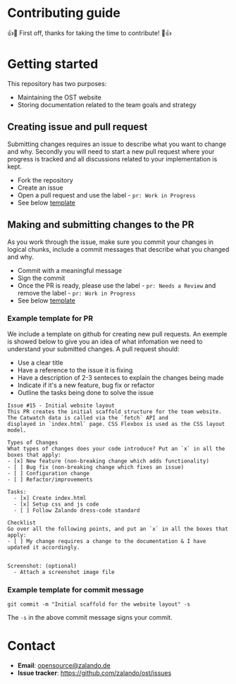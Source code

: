 # Contributing guide

👍🎉 First off, thanks for taking the time to contribute! 🎉👍

# Getting started

This repository has two purposes:
- Maintaining the OST website
- Storing documentation related to the team goals and strategy

## Creating issue and pull request

Submitting changes requires an issue to describe what you want to change and why. Secondly you will need to start a new pull request where your progress is tracked and all discussions related to your implementation is kept.

- Fork the repository
- Create an issue
- Open a pull request and use the label - `pr: Work in Progress`
- See below [template](#example-template-for-pr)


## Making and submitting changes to the PR

As you work through the issue, make sure you commit your changes in logical chunks, include a commit messages that describe what you changed and why. 

- Commit with a meaningful message
- Sign the commit
- Once the PR is ready, please use the label - `pr: Needs a Review` and remove the label - `pr: Work in Progress`
- See below [template](#example-template-for-commit-message)


### Example template for PR

We include a template on github for creating new pull requests. An exemple is showed below to give you an idea of what infomation we need to understand your submitted changes. A pull request should:

- Use a clear title
- Have a reference to the issue it is fixing
- Have a description of 2-3 senteces to explain the changes being made
- Indicate if it's a new feature, bug fix or refactor
- Outline the tasks being done to solve the issue

```
Issue #15 - Initial website layout
This PR creates the initial scaffold structure for the team website. The Catwatch data is called via the `fetch` API and 
displayed in `index.html` page. CSS Flexbox is used as the CSS layout model.

Types of Changes
What types of changes does your code introduce? Put an `x` in all the boxes that apply:
- [x] New feature (non-breaking change which adds functionality)
- [ ] Bug fix (non-breaking change which fixes an issue)
- [ ] Configuration change
- [ ] Refactor/improvements

Tasks:
  - [x] Create index.html
  - [x] Setup css and js code
  - [ ] Follow Zalando dress-code standard

Checklist
Go over all the following points, and put an `x` in all the boxes that apply:
- [ ] My change requires a change to the documentation & I have updated it accordingly.


Screenshot: (optional)
  - Attach a screenshot image file
```


### Example template for commit message

```
git commit -m "Initial scaffold for the website layout" -s
```

The `-s` in the above commit message signs your commit.

# Contact

- **Email**: opensource@zalando.de
- **Issue tracker**: https://github.com/zalando/ost/issues
